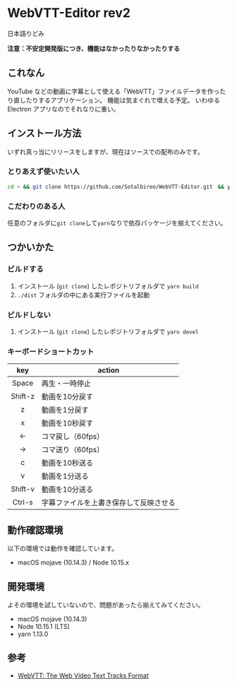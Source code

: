 # WebVTT-Editor rev2

日本語りどみ

**注意：不安定開発版につき、機能はなかったりなかったりする**

## これなん

YouTube などの動画に字幕として使える「WebVTT」ファイルデータを作ったり直したりするアプリケーション。
機能は気まぐれで増える予定。
いわゆる Electron アプリなのでそれなりに重い。

## インストール方法

いずれ真っ当にリリースをしますが、現在はソースでの配布のみです。

### とりあえず使いたい人

```bash
cd ~ && git clone https://github.com/Sotalbireo/WebVTT-Editor.git　&& yarn
```

### こだわりのある人

任意のフォルダに`git clone`して`yarn`なりで依存パッケージを揃えてください。

## つかいかた

### ビルドする

1. インストール (`git clone`) したレポジトリフォルダで `yarn build`
1. `./dist` フォルダの中にある実行ファイルを起動

### ビルドしない

1. インストール (`git clone`) したレポジトリフォルダで `yarn devel`

### キーボードショートカット

key | action
:---:|---
Space | 再生・一時停止
Shift-z | 動画を10分戻す
z | 動画を1分戻す
x | 動画を10秒戻す
← | コマ戻し（60fps）
→ | コマ送り（60fps）
c | 動画を10秒送る
v | 動画を1分送る
Shift-v | 動画を10分送る
Ctrl-s | 字幕ファイルを上書き保存して反映させる

## 動作確認環境

以下の環境では動作を確認しています。

* macOS mojave (10.14.3) / Node 10.15.x

## 開発環境

よその環境を試していないので、問題があったら揃えてみてください。

* macOS mojave (10.14.3)
* Node 10.15.1 (LTS)
* yarn 1.13.0

## 参考

* [WebVTT: The Web Video Text Tracks Format](https://w3c.github.io/webvtt/)
